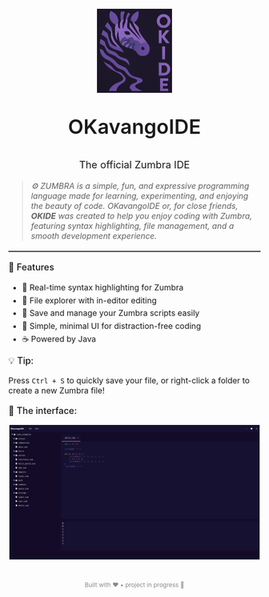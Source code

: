 <p align="center">
    <img alt="logo" src="./src/main/resources/images/logo.png" width="150">
</p>
<p align="center" style="font-size: 40px; font-weight: 600;">OKavangoIDE</p>
<p align="center" style="font-size: 20px; font-weight: 400;">The official Zumbra IDE</p>

<blockquote style="font-size: 16px; font-style: italic;">
  ⚙️ <em>ZUMBRA is a simple, fun, and expressive programming language made for learning, experimenting, and enjoying the beauty of code. OKavangoIDE or, for close friends, <strong>OKIDE</strong> was created to help you enjoy coding with Zumbra, featuring syntax highlighting, file management, and a smooth development experience.</em>
</blockquote>

<hr style="border: none; border-top: 1px solid #444; margin: 20px 0;">

<p style="font-size: 18px; font-weight: 500;">🚀 Features</p>
<ul style="font-size: 16px; line-height: 1.6;">
  <li>🎨 Real-time syntax highlighting for Zumbra</li>
  <li>📂 File explorer with in-editor editing</li>
  <li>💾 Save and manage your Zumbra scripts easily</li>
  <li>🧠 Simple, minimal UI for distraction-free coding</li>
  <li>☕ Powered by Java</li>
</ul>

<p style="font-size: 18px; font-weight: 500; margin-top: 20px;">💡 Tip:</p>
<p style="font-size: 16px;">Press <code>Ctrl + S</code> to quickly save your file, or right-click a folder to create a new Zumbra file!</p>


<p style="font-size: 18px; font-weight: 500; margin-top: 20px;">🎨 The interface:</p>
<p align="center">
    <img alt="print" src="./src/main/resources/images/print1.png" width="500">
</p>

<p style="font-size: 12px; color: #888888; text-align: center; margin-top: 40px;">
  Built with ❤️ • project in progress 🚧
</p>
